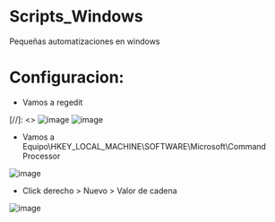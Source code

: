 # Scripts_Windows
Pequeñas automatizaciones en windows

# Configuracion:
- Vamos a regedit  
  
[//]: <> ![image](https://user-images.githubusercontent.com/103390623/236185384-2e0f2322-ea7c-48f2-abd7-c7bc15ea98da.png)
![image](https://user-images.githubusercontent.com/103390623/236187549-52e523a3-5d59-4469-a09b-1d8a1fd40c27.png)

- Vamos a Equipo\HKEY_LOCAL_MACHINE\SOFTWARE\Microsoft\Command Processor
  
![image](https://user-images.githubusercontent.com/103390623/236186371-fc6ca3ba-d3fd-44fe-9a0a-2d4a02bf8fc7.png)

- Click derecho > Nuevo > Valor de cadena
  
![image](https://user-images.githubusercontent.com/103390623/236186858-7003d018-f123-4607-834f-286b31b273cc.png)

